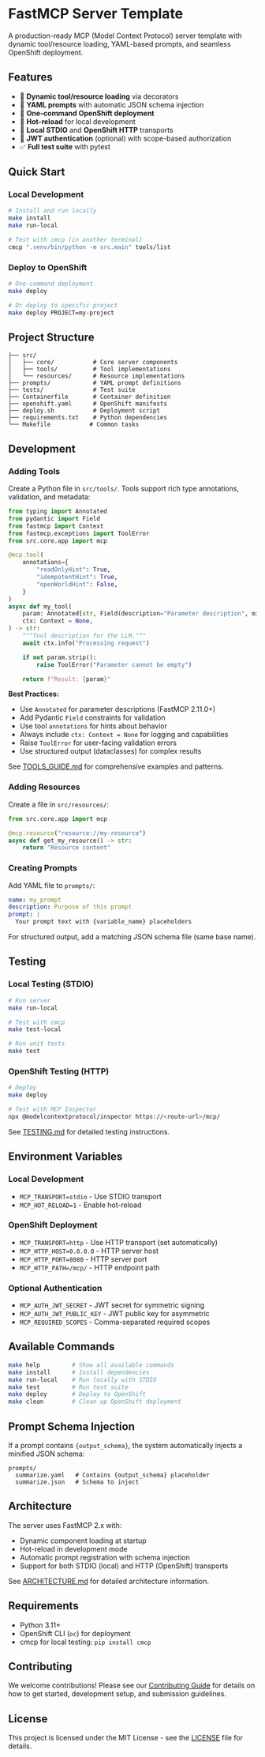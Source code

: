 # FastMCP Server Template

A production-ready MCP (Model Context Protocol) server template with dynamic tool/resource loading, YAML-based prompts, and seamless OpenShift deployment.

## Features

- 🔧 **Dynamic tool/resource loading** via decorators
- 📝 **YAML prompts** with automatic JSON schema injection
- 🚀 **One-command OpenShift deployment**
- 🔄 **Hot-reload** for local development
- 🧪 **Local STDIO** and **OpenShift HTTP** transports
- 🔐 **JWT authentication** (optional) with scope-based authorization
- ✅ **Full test suite** with pytest

## Quick Start

### Local Development

```bash
# Install and run locally
make install
make run-local

# Test with cmcp (in another terminal)
cmcp ".venv/bin/python -m src.main" tools/list
```

### Deploy to OpenShift

```bash
# One-command deployment
make deploy

# Or deploy to specific project
make deploy PROJECT=my-project
```

## Project Structure

```
├── src/
│   ├── core/           # Core server components
│   ├── tools/          # Tool implementations
│   └── resources/      # Resource implementations
├── prompts/            # YAML prompt definitions
├── tests/              # Test suite
├── Containerfile       # Container definition
├── openshift.yaml      # OpenShift manifests
├── deploy.sh           # Deployment script
├── requirements.txt    # Python dependencies
└── Makefile           # Common tasks
```

## Development

### Adding Tools

Create a Python file in `src/tools/`. Tools support rich type annotations, validation, and metadata:

```python
from typing import Annotated
from pydantic import Field
from fastmcp import Context
from fastmcp.exceptions import ToolError
from src.core.app import mcp

@mcp.tool(
    annotations={
        "readOnlyHint": True,
        "idempotentHint": True,
        "openWorldHint": False,
    }
)
async def my_tool(
    param: Annotated[str, Field(description="Parameter description", min_length=1, max_length=100)],
    ctx: Context = None,
) -> str:
    """Tool description for the LLM."""
    await ctx.info("Processing request")

    if not param.strip():
        raise ToolError("Parameter cannot be empty")

    return f"Result: {param}"
```

**Best Practices:**
- Use `Annotated` for parameter descriptions (FastMCP 2.11.0+)
- Add Pydantic `Field` constraints for validation
- Use tool `annotations` for hints about behavior
- Always include `ctx: Context = None` for logging and capabilities
- Raise `ToolError` for user-facing validation errors
- Use structured output (dataclasses) for complex results

See [TOOLS_GUIDE.md](docs/TOOLS_GUIDE.md) for comprehensive examples and patterns.

### Adding Resources

Create a file in `src/resources/`:

```python
from src.core.app import mcp

@mcp.resource("resource://my-resource")
async def get_my_resource() -> str:
    return "Resource content"
```

### Creating Prompts

Add YAML file to `prompts/`:

```yaml
name: my_prompt
description: Purpose of this prompt
prompt: |
  Your prompt text with {variable_name} placeholders
```

For structured output, add a matching JSON schema file (same base name).

## Testing

### Local Testing (STDIO)

```bash
# Run server
make run-local

# Test with cmcp
make test-local

# Run unit tests
make test
```

### OpenShift Testing (HTTP)

```bash
# Deploy
make deploy

# Test with MCP Inspector
npx @modelcontextprotocol/inspector https://<route-url>/mcp/
```

See [TESTING.md](TESTING.md) for detailed testing instructions.

## Environment Variables

### Local Development
- `MCP_TRANSPORT=stdio` - Use STDIO transport
- `MCP_HOT_RELOAD=1` - Enable hot-reload

### OpenShift Deployment
- `MCP_TRANSPORT=http` - Use HTTP transport (set automatically)
- `MCP_HTTP_HOST=0.0.0.0` - HTTP server host
- `MCP_HTTP_PORT=8080` - HTTP server port
- `MCP_HTTP_PATH=/mcp/` - HTTP endpoint path

### Optional Authentication
- `MCP_AUTH_JWT_SECRET` - JWT secret for symmetric signing
- `MCP_AUTH_JWT_PUBLIC_KEY` - JWT public key for asymmetric
- `MCP_REQUIRED_SCOPES` - Comma-separated required scopes

## Available Commands

```bash
make help         # Show all available commands
make install      # Install dependencies
make run-local    # Run locally with STDIO
make test         # Run test suite
make deploy       # Deploy to OpenShift
make clean        # Clean up OpenShift deployment
```

## Prompt Schema Injection

If a prompt contains `{output_schema}`, the system automatically injects a minified JSON schema:

```
prompts/
  summarize.yaml   # Contains {output_schema} placeholder
  summarize.json   # Schema to inject
```

## Architecture

The server uses FastMCP 2.x with:
- Dynamic component loading at startup
- Hot-reload in development mode
- Automatic prompt registration with schema injection
- Support for both STDIO (local) and HTTP (OpenShift) transports

See [ARCHITECTURE.md](ARCHITECTURE.md) for detailed architecture information.

## Requirements

- Python 3.11+
- OpenShift CLI (`oc`) for deployment
- cmcp for local testing: `pip install cmcp`

## Contributing

We welcome contributions! Please see our [Contributing Guide](CONTRIBUTING.md) for details on how to get started, development setup, and submission guidelines.

## License

This project is licensed under the MIT License - see the [LICENSE](LICENSE) file for details.